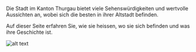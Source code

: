 Die Stadt im Kanton Thurgau bietet viele Sehenswürdigkeiten und wertvolle Aussichten an, wobei sich die besten in ihrer Altstadt befinden.

Auf dieser Seite erfahren Sie, wie sie heissen, wo sie sich befinden und was ihre Geschichte ist.


![alt text](https://www.srf.ch/static/cms/images/960w/57bf25.jpg)
